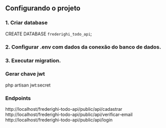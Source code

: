 ## Configurando o projeto

### 1. Criar database
CREATE DATABASE `frederighi_todo_api`;


### 2. Configurar .env com dados da conexão do banco de dados.

### 3. Executar migration.

### Gerar chave jwt
php artisan jwt:secret

### Endpoints
http://localhost/frederighi-todo-api/public/api/cadastrar
http://localhost/frederighi-todo-api/public/api/verificar-email
http://localhost/frederighi-todo-api/public/api/login
